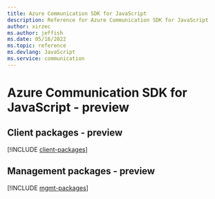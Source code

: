 ```yaml
---
title: Azure Communication SDK for JavaScript
description: Reference for Azure Communication SDK for JavaScript
author: xirzec
ms.author: jeffish
ms.date: 05/16/2022
ms.topic: reference
ms.devlang: JavaScript
ms.service: communication
---
```

# Azure Communication SDK for JavaScript - preview
## Client packages - preview
[!INCLUDE [client-packages](communication-client-index.md)]

## Management packages - preview
[!INCLUDE [mgmt-packages](communication-mgmt-index.md)]

